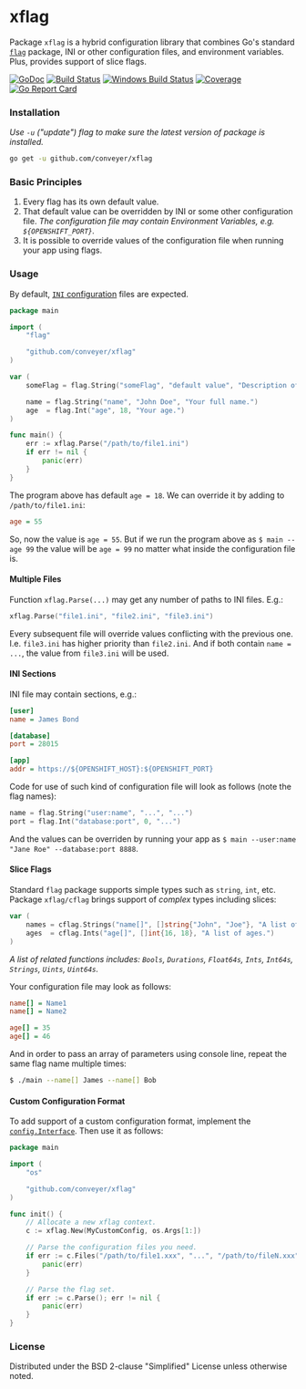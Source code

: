 # xflag
Package `xflag` is a hybrid configuration library that combines Go's standard
[`flag`](https://golang.org/pkg/flag/) package, INI or other configuration files,
and environment variables. Plus, provides support of slice flags.

[![GoDoc](https://godoc.org/github.com/conveyer/xflag?status.svg)](https://godoc.org/github.com/conveyer/xflag)
[![Build Status](https://travis-ci.org/conveyer/xflag.svg?branch=master)](https://travis-ci.org/conveyer/xflag)
[![Windows Build Status](https://ci.appveyor.com/api/projects/status/ee1b1c8tx7d5k2tc?svg=true)](https://ci.appveyor.com/project/alkchr/xflag)
[![Coverage](https://codecov.io/github/conveyer/xflag/coverage.svg?branch=master)](https://codecov.io/github/conveyer/xflag?branch=master)
[![Go Report Card](http://goreportcard.com/badge/conveyer/xflag?t=3)](http:/goreportcard.com/report/conveyer/xflag)

### Installation
*Use `-u` ("update") flag to make sure the latest version of package is installed.*
```bash
go get -u github.com/conveyer/xflag
```

### Basic Principles
1. Every flag has its own default value.
2. That default value can be overridden by INI or some other configuration file.
*The configuration file may contain Environment Variables, e.g. `${OPENSHIFT_PORT}`.*
3. It is possible to override values of the configuration file when running your app using flags.

### Usage
By default, [`INI` configuration](https://github.com/conveyer/ini#format) files are expected.
```go
package main

import (
	"flag"

	"github.com/conveyer/xflag"
)

var (
	someFlag = flag.String("someFlag", "default value", "Description of the flag.")

	name = flag.String("name", "John Doe", "Your full name.")
	age  = flag.Int("age", 18, "Your age.")
)

func main() {
	err := xflag.Parse("/path/to/file1.ini")
	if err != nil {
		panic(err)
	}
}
```
The program above has default `age = 18`. We can override it by adding to `/path/to/file1.ini`:
```ini
age = 55
```
So, now the value is `age = 55`.
But if we run the program above as `$ main --age 99` the value will be `age = 99`
no matter what inside the configuration file is.

#### Multiple Files
Function `xflag.Parse(...)` may get any number of paths to INI files. E.g.:
```go
xflag.Parse("file1.ini", "file2.ini", "file3.ini")
```
Every subsequent file will override values conflicting with the previous one. I.e. `file3.ini` has higher priority than
`file2.ini`. And if both contain `name = ...`, the value from `file3.ini` will be used.

#### INI Sections
INI file may contain sections, e.g.:
```ini
[user]
name = James Bond

[database]
port = 28015

[app]
addr = https://${OPENSHIFT_HOST}:${OPENSHIFT_PORT}
```
Code for use of such kind of configuration file will look as follows (note the flag names):
```go
name = flag.String("user:name", "...", "...")
port = flag.Int("database:port", 0, "...")
```
And the values can be overriden by running your app as `$ main --user:name "Jane Roe" --database:port 8888`.

#### Slice Flags
Standard `flag` package supports simple types such as `string`, `int`, etc. Package `xflag/cflag`
brings support of *complex* types including slices:
```go
var (
	names = cflag.Strings("name[]", []string{"John", "Joe"}, "A list of names.")
	ages  = cflag.Ints("age[]", []int{16, 18}, "A list of ages.")
)
```
*A list of related functions includes:*
*`Bools`, `Durations`, `Float64s`, `Ints`, `Int64s`, `Strings`, `Uints`, `Uint64s`.*

Your configuration file may look as follows:
```ini
name[] = Name1
name[] = Name2

age[] = 35
age[] = 46
```

And in order to pass an array of parameters using console line, repeat the same flag name multiple times:
```sh
$ ./main --name[] James --name[] Bob
```

#### Custom Configuration Format
To add support of a custom configuration format, implement the
[`config.Interface`](https://godoc.org/github.com/conveyer/xflag/config#Interface).
Then use it as follows:
```go
package main

import (
	"os"

	"github.com/conveyer/xflag"
)

func init() {
	// Allocate a new xflag context.
	c := xflag.New(MyCustomConfig, os.Args[1:])

	// Parse the configuration files you need.
	if err := c.Files("/path/to/file1.xxx", "...", "/path/to/fileN.xxx"); err != nil {
		panic(err)
	}

	// Parse the flag set.
	if err := c.Parse(); err != nil {
		panic(err)
	}
}
```

### License
Distributed under the BSD 2-clause "Simplified" License unless otherwise noted.
